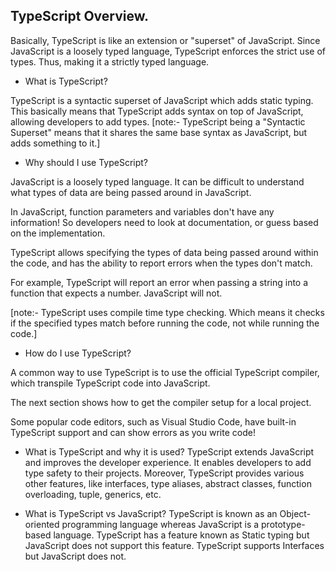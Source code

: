 ## TypeScript Overview.
Basically, TypeScript is like an extension or "superset" of JavaScript.
Since JavaScript is a loosely typed language,
TypeScript enforces the strict use of types. 
Thus, making it a strictly typed language.
- What is TypeScript?

TypeScript is a syntactic superset of JavaScript which adds static typing.
This basically means that TypeScript adds syntax on top of JavaScript, allowing developers to add types.
[note:- TypeScript being a "Syntactic Superset" means that it shares the same base syntax as JavaScript, but adds something to it.]

- Why should I use TypeScript?

JavaScript is a loosely typed language. It can be difficult to understand what types of data are being passed around in JavaScript.

In JavaScript, function parameters and variables don't have any information! So developers need to look at documentation, or guess based on the implementation.

TypeScript allows specifying the types of data being passed around within the code, and has the ability to report errors when the types don't match.

For example, TypeScript will report an error when passing a string into a function that expects a number. JavaScript will not.

[note:- TypeScript uses compile time type checking. Which means it checks if the specified types match before running the code, not while running the code.]

- How do I use TypeScript?

A common way to use TypeScript is to use the official TypeScript compiler, which transpile TypeScript code into JavaScript.

The next section shows how to get the compiler setup for a local project.

Some popular code editors, such as Visual Studio Code, have built-in TypeScript support and can show errors as you write code!

- What is TypeScript and why it is used?
TypeScript extends JavaScript and improves the developer experience. It enables developers to add type safety to their projects. Moreover, TypeScript provides various other features, like interfaces, type aliases, abstract classes, function overloading, tuple, generics, etc.

- What is TypeScript vs JavaScript?
TypeScript is known as an Object-oriented programming language whereas JavaScript is a prototype-based language. TypeScript has a feature known as Static typing but JavaScript does not support this feature. TypeScript supports Interfaces but JavaScript does not.